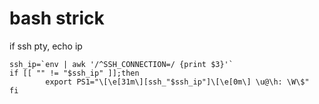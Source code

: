 # bash strick

if ssh pty, echo ip
```
ssh_ip=`env | awk '/^SSH_CONNECTION=/ {print $3}'` 
if [[ "" != "$ssh_ip" ]];then 
        export PS1="\[\e[31m\][ssh_"$ssh_ip"]\[\e[0m\] \u@\h: \W\$" 
fi
```
